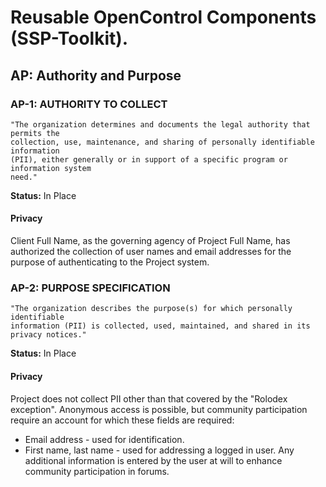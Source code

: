 # Reusable OpenControl Components (SSP-Toolkit).
## AP: Authority and Purpose
### AP-1: AUTHORITY TO COLLECT
```text
"The organization determines and documents the legal authority that permits the
collection, use, maintenance, and sharing of personally identifiable information
(PII), either generally or in support of a specific program or information system
need."
```
**Status:** In Place

#### Privacy

Client Full Name, as the governing agency of Project Full Name, has authorized the collection of user names and email addresses for the purpose of authenticating to the Project system.


### AP-2: PURPOSE SPECIFICATION
```text
"The organization describes the purpose(s) for which personally identifiable
information (PII) is collected, used, maintained, and shared in its privacy notices."
```
**Status:** In Place

#### Privacy

Project does not collect PII other than that covered by the "Rolodex exception". Anonymous access is possible, but community participation require an account for which these fields are required:
* Email address - used for identification.
* First name, last name - used for addressing a logged in user.
Any additional information is entered by the user at will to enhance community participation in forums.
